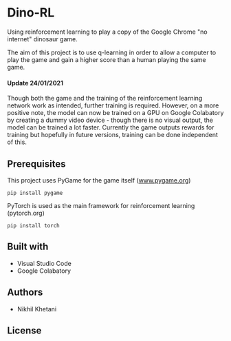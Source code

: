 # Dino-RL
Using reinforcement learning to play a copy of the Google Chrome "no internet" dinosaur game.

The aim of this project is to use q-learning in order to allow a computer to play the game and gain a higher score than a human playing the same game.

#### Update 24/01/2021
Though both the game and the training of the reinforcement learning network work as intended, further training is required. However, on a more positive note, the model can now be trained on a GPU on Google Colabatory by creating a dummy video device - though there is no visual output, the model can be trained a lot faster. Currently the game outputs rewards for training but hopefully in future versions, training can be done independent of this.

## Prerequisites
This project uses PyGame for the game itself (www.pygame.org)
```
pip install pygame
```
PyTorch is used as the main framework for reinforcement learning (pytorch.org)
```
pip install torch
```
## Built with
+ Visual Studio Code
+ Google Colabatory

## Authors
+ Nikhil Khetani

## License
